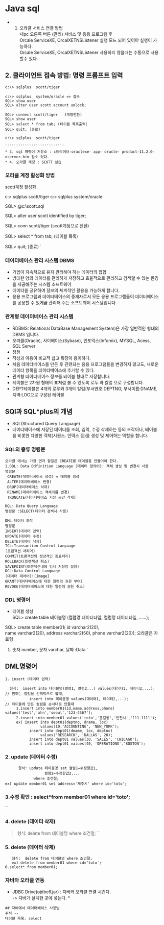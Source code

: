 # Java sql
* 1. 오라클 서비스 연결 방법   
  내pc 오른쪽 버튼 (관리) 서비스 및 응용 프로그램 후     
  Orcale ServiceXE, OrcalXETNSListener 실행 모드 되어 있어야 실행이 가능하다.   
  Orcale ServiceXE, OrcalXETNSListener 사용하지 않을때는 수동으로 사용할수 있다. 
## 2. 클라이언트 접속 방법: 명령 프롬프트 입력 
````````````````````````````````````````
c:\> sqlplus  scott/tiger 

c:\> sqlplus  system/oracle => 접속 
SQL> show user 
SQL> alter user scott account unlock;

SQL> connect scott/tiger   (계정전환)
SQL> show user
SQL> select * from tab; (테이블 목록출력)
SQL> quit; (종료)

c:\> sqlplus  scott/tiger

```````````````````````````
* 3. sql 명령어 저장소 : c드라이브-oraclexe- app- oracle- product-11.2.0->server-bin 장소 있다.
* 4. 오라클 계정 : SCOTT 실습 
```````````````````````````````````````````````````````
### 오라클 계정 활성화 방법 
scott계정 활성화

c:\> sqlplus scott/tiger
c:\> sqlplus system/oracle

SQL> @c:\scott.sql

SQL> alter user scott identified by tiger;

SQL> conn scott/tiger (scott계정으로 전환)

SQL> select * from tab; (테이블 목록)

SQL> quit; (종료)
`
### 데이터베이스 관리 시스템 DBMS
* 기업이 지속적으로 유지 관리해야 하는 데이터의 집합
* 방대한 양의 데이터를 편리하게 저장하고 효율적으로 관리하고 검색할 수 있는 환경을 제공해주는 시스템 소프트웨어
* 데이터를 공유하여 정보의 체계적인 활용을 가능하게 합니다.
* 응용 프로그램과 데이터베이스의 중재자로서 모든 응용 프로그램들이 데이터베이스를 공용할 수 있게끔 관리해 주는 소프트웨어 시스템입니다. 
### 관계형 데이터베이스 관리 시스템
* RDBMS: Relational DataBase Management System)은 가장 일반적인 형태의 DBMS 입니다.
* 오라클(Oracle), 사이베이스(Sybase), 인포믹스(Infomix), MYSQL, Acess, SQL Server
* 장점
* 작성과 이용이 비교적 쉽고 확장이 용이하다.
* 처음 데이터베이스를 만든 후 관련되는 응용 프로그램들을 변경하지 않고도, 새로운 데이터 항목을 데이터베이스에 추가할 수 있다.
* 관계형 데이터베이스 정보를 테이블 형태로 저장합니다.
* 테이블은 2차원 형태의 표처럼 볼 수 있도록 로두 와 칼럼 으로 구성합니다. 
* DEPT테이블은 4개의 로우와 3개의 칼럼(부서번호:DEPTNO, 부서이름:DNAME,지역:LOC으로 구성된 테이블 
## SQl과 SQL*plus의 개념
* SQL(Structured Query Language)
* 데이터베이스에 저장된 데이터를 조회, 입력, 수정 삭제하는 등의 조작이나, 테이블을 비롯한 다양한 객체(시퀀스. 인덱스 등)를 생성 및 제어하는 역할을 합니다. 
### SQL의 종류 명령문
`````````````````````````````````````````````````````````````````````
오라클 에서는 가장 먼저 할일은 CREATE를 테이블을 만들어야 한다. 
1.DDL: Data Ddfinition Language (데이터 정의어): 객체 생성 및 변경시 사용
명령문  
 CREATE(데이터베이스 생성) = 테이블 생성 
 ALTER(데이터베이스 변경)
 DROP(데이터베이스 삭제)
 RENAME(데이터베이스 객체이름 변경)
 TRUNCATE(데이터베이스 저장 공간 삭제)

DQL: Data Query Language 
명령문 :SELECT(데이터 검색시 사용) 

DML 데이터 조작 
명령문
INSERT(데이터 입력)
UPDATE(데이터 수정)
DELETE(데이터 삭제)
TCL:Transaction Control Language
(트랜잭션 처리어)
COMMIT(트랜잭션의 정상적인 종료처리)
ROLLBACK(트랜잭션 취소)
SAVEPOINT(트랜잭션내에 임시 저장점 설정)
DCL:Data Control Language
(데이터 제어어)![image]
GRANT(데이터베이스에 대한 일련의 권한 부여)
REVOKE(데이터베이스에 대한 일련의 권한 취소)
`````````````````````````````````````````````````````````````````````````````````````````
### DDL 명령어 
* 테이블 생성                       
 SQL> create table 테이블명 (컬럼명  데이터타입, 
		                           컬럼명  데이터타입, ......);

 SQL> create table member01(
	    id  varchar2(20),      
	    name  varchar2(20), 
	    address varchar2(50), 
	    phone  varchar2(20));
오라클은 자료형
1. 숫자 number, 문자 varchar, 날짜 :Data 
`
## DML명령어
``````````````````````````````````````````````````````
1. insert (데이터 입력)

  형식:  insert into 테이블명(컬럼1, 컬럼2,..) values(데이터1, 데이터2,...); 
// 원하는 컬럼을 선택적으로 할때, 
           insert into 테이블명 values(데이터1, 데이터2,...);
// 테이블에 만든 컬럼을 순서대로 만들때 
     1.insert into member01(id,name,address,phone) values('test','ahn','seoul','123-4567');
     2.insert into member01 values('toto','홍길동','인천시','111-1111');
     ex) insert into dept01(deptno, dname, loc)
            	values(10,'ACCOUNTING', 'NEW_YORK'); 
           insert into dept01(dname, loc, deptno)
            	values('RESEARCH', 'DALLAS', 20); 
           insert into dept01 values(30, 'SALES', 'CHICAGO');
           insert into dept01 values(40, 'OPERATIONS','BOSTON');
````````````````````````````````````````````````````````````````````````````````
### 2. update (데이터 수정)
``````````````````````````````````````````````````````````````````````````````
      형식: update 테이블명 set 컬럼1=수정할값1,
		          컬럼2=수정할값2,...
             where 조건절;
ex) update member01 set address='제주시' where id='toto'; 
```````````````````````````````````````````````````````````````````````````````````````````
### 3.수정 확인 : select*from member01 where id='toto';
``
### 4. delete (데이터 삭제)
  > 형식:  delete from 테이블명 where 조건절;
``
### 5. delete (데이터 삭제)
``````````````````````````````````````````````````````````````````````````
   형식:  delete from 테이블명 where 조건절;
   ex) delete from member01 where id='toto';
6.select* from member01;
````````````````````````````````````````````````````````````````````````````````````````````````````
### 자바와 오라클 연동
* JDBC Drive(ojdbc6.jar)   :  자바와 오라클 연결 시킨다.  
-> 자바가 설치한 곳에 넣는다. *   
````````````````````````````````
## 자바에서 데이터베이스 사용법
주석 -- 
테이블 목록: select



          

